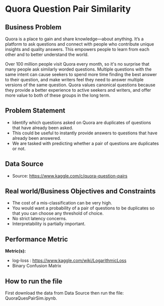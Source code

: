 # Quora Question Pair Similarity
## Business Problem
Quora is a place to gain and share knowledge—about anything. It’s a platform to ask questions and connect with people who contribute unique insights and quality answers. This empowers people to learn from each other and to better understand the world.

Over 100 million people visit Quora every month, so it's no surprise that many people ask similarly worded questions. Multiple questions with the same intent can cause seekers to spend more time finding the best answer to their question, and make writers feel they need to answer multiple versions of the same question. Quora values canonical questions because they provide a better experience to active seekers and writers, and offer more value to both of these groups in the long term.
## Problem Statement

- Identify which questions asked on Quora are duplicates of questions that have already been asked.
- This could be useful to instantly provide answers to questions that have already been answered.
- We are tasked with predicting whether a pair of questions are duplicates or not.
## Data Source
- Source: https://www.kaggle.com/c/quora-question-pairs 

## Real world/Business Objectives and Constraints
- The cost of a mis-classification can be very high.
- You would want a probability of a pair of questions to be duplicates so that you can choose any threshold of choice.
- No strict latency concerns.
- Interpretability is partially important.

## Performance Metric
__Metric(s):__

- log-loss : https://www.kaggle.com/wiki/LogarithmicLoss<br>
- Binary Confusion Matrix

## How to run the file
First download the data from Data Source then run the file: QuoraQuesPairSim.ipynb.


